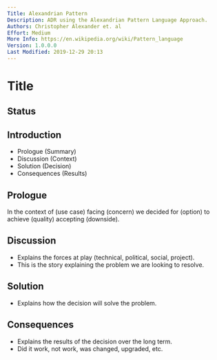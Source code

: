 ```yaml
---
Title: Alexandrian Pattern
Description: ADR using the Alexandrian Pattern Language Approach.
Authors: Christopher Alexander et. al
Effort: Medium
More Info: https://en.wikipedia.org/wiki/Pattern_language 
Version: 1.0.0.0
Last Modified: 2019-12-29 20:13
---
```

# Title

## Status

## Introduction

* Prologue (Summary)
* Discussion (Context)
* Solution (Decision)
* Consequences (Results)

## Prologue

In the context of (use case) facing (concern) we decided for (option) to achieve (quality) accepting (downside).

## Discussion

  * Explains the forces at play (technical, political, social, project).
  * This is the story explaining the problem we are looking to resolve.

## Solution

  * Explains how the decision will solve the problem.

## Consequences

  * Explains the results of the decision over the long term.
  * Did it work, not work, was changed, upgraded, etc.